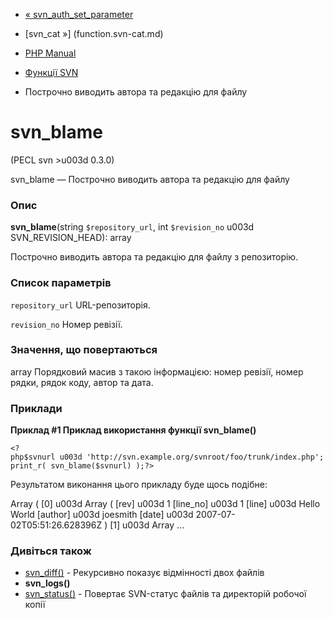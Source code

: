 - [« svn_auth_set_parameter](function.svn-auth-set-parameter.md)
- [svn_cat »] (function.svn-cat.md)

- [PHP Manual](index.md)
- [Функції SVN](ref.svn.md)
- Построчно виводить автора та редакцію для файлу

# svn_blame

(PECL svn \>u003d 0.3.0)

svn_blame — Построчно виводить автора та редакцію для файлу

### Опис

**svn_blame**(string `$repository_url`, int `$revision_no` u003d
SVN_REVISION_HEAD): array

Построчно виводить автора та редакцію для файлу з репозиторію.

### Список параметрів

`repository_url`
URL-репозиторія.

`revision_no`
Номер ревізії.

### Значення, що повертаються

array Порядковий масив з такою інформацією: номер ревізії, номер
рядки, рядок коду, автор та дата.

### Приклади

**Приклад #1 Приклад використання функції **svn_blame()****

` <?php$svnurl u003d 'http://svn.example.org/svnroot/foo/trunk/index.php';print_r( svn_blame($svnurl) );?> `

Результатом виконання цього прикладу буде щось подібне:

Array
(
[0] u003d Array
(
[rev] u003d 1
[line_no] u003d 1
[line] u003d Hello World
[author] u003d joesmith
[date] u003d 2007-07-02T05:51:26.628396Z
)
[1] u003d Array
...

### Дивіться також

- [svn_diff()](function.svn-diff.md) - Рекурсивно показує
відмінності двох файлів
- **svn_logs()**
- [svn_status()](function.svn-status.md) - Повертає SVN-статус
файлів та директорій робочої копії
